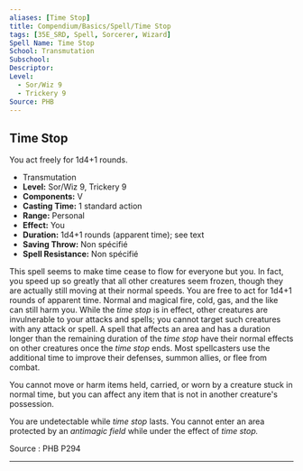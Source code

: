 ```yaml
---
aliases: [Time Stop]
title: Compendium/Basics/Spell/Time Stop
tags: [35E_SRD, Spell, Sorcerer, Wizard]
Spell Name: Time Stop
School: Transmutation
Subschool: 
Descriptor: 
Level:
  - Sor/Wiz 9
  - Trickery 9
Source: PHB
---
```



## Time Stop

You act freely for 1d4+1 rounds.

*   Transmutation
*   **Level:** Sor/Wiz 9, Trickery 9
*   **Components:** V
*   **Casting Time:** 1 standard action
*   **Range:** Personal
*   **Effect:** You
*   **Duration:** 1d4+1 rounds (apparent time); see text
*   **Saving Throw:** Non spécifié
*   **Spell Resistance:** Non spécifié

<p>This spell seems to make time cease to flow for everyone but you. In fact, you speed up so greatly that all other creatures seem frozen, though they are actually still moving at their normal speeds. You are free to act for 1d4+1 rounds of apparent time. Normal and magical fire, cold, gas, and the like can still harm you. While the <i>time stop</i> is in effect, other creatures are invulnerable to your attacks and spells; you cannot target such creatures with any attack or spell. A spell that affects an area and has a duration longer than the remaining duration of the <i>time stop</i> have their normal effects on other creatures once the <i>time stop</i> ends. Most spellcasters use the additional time to improve their defenses, summon allies, or flee from combat.</p><p>You cannot move or harm items held, carried, or worn by a creature stuck in normal time, but you can affect any item that is not in another creature's possession.</p><p>You are undetectable while <i>time stop</i> lasts. You cannot enter an area protected by an <i>antimagic field</i> while under the effect of <i>time stop.</i></p>

Source : PHB P294

---
